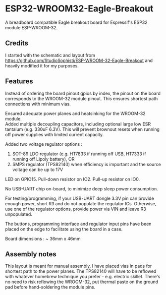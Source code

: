 # ESP32-WROOM32-Eagle-Breakout

A breadboard compatible Eagle breakout board for Espressif's ESP32 module ESP-WROOM-32. 

## Credits
I started with the schematic and layout from 
https://github.com/StudioSophisti/ESP-WROOM-32-Eagle-Breakout
and heavily modified it for my purposes. 

## Features
Instead of ordering the board pinout gpios by index, the pinout on the board corresponds to the WROOM-32 module pinout. This ensures
shortest path connections with minimum vias.

Ensured adequate power planes and heatsinking for the WROOM-32 module.  
Added multiple decoupling capacitors, including optional large low ESR tantalum (e.g. 330uF 6.3V). This will prevent brownout resets
when running off power supplies with limited current capacity.

Added two voltage regulator options : 
1. SOT-89 LDO regulator (e.g. HT7833 if running off USB, HT7333 if running off Lipoly battery), OR
2. SMPS regulator (TPS82140) when efficiency is important and the source voltage can be up to 17V

LED on GPIO15. Pull-down resistor on IO2. Pull-up resistor on IO0.

No USB-UART chip on-board, to minimize deep sleep power consumption.

For testing/programming, if your USB-UART dongle 3.3V pin can provide enough power, short R3 and do not populate the regulator ICs. Otherwise, use one of the regulator options, provide power via VIN and leave R3 unpopulated.

The buttons, programming interface and regulator input pins have been placed on the edge to facilitate using the board in a case.

Board dimensions : ~ 36mm x 46mm

## Assembly notes

This layout is meant for manual assembly. I have placed vias in pads for shortest path to the power planes.  The TPS82140 will have 
to be reflowed with whatever homebrew technique you prefer - e.g. electric skillet. There's no need to risk reflowing the WROOM-32, put 
thermal paste on the ground pad before hand-soldering the module pins.
